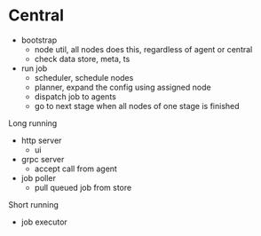 # Central

- bootstrap
  - node util, all nodes does this, regardless of agent or central
  - check data store, meta, ts
- run job
  - scheduler, schedule nodes
  - planner, expand the config using assigned node
  - dispatch job to agents
  - go to next stage when all nodes of one stage is finished

Long running

- http server
  - ui
- grpc server
  - accept call from agent
- job poller
  - pull queued job from store

Short running

- job executor